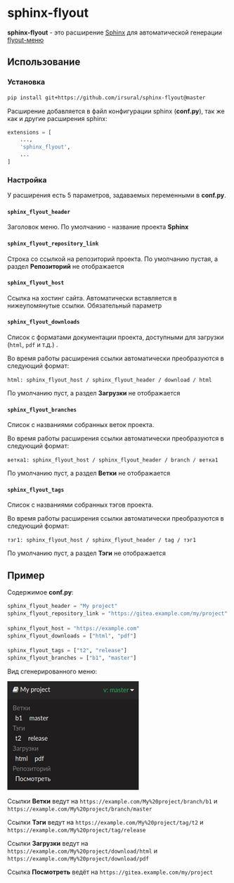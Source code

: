 # sphinx-flyout

**sphinx-flyout** - это расширение [Sphinx](https://www.sphinx-doc.org/en/master/)
для автоматической генерации [flyout-меню](https://docs.readthedocs.io/en/stable/flyout-menu.html) 

## Использование

### Установка

```bash
pip install git+https://github.com/irsural/sphinx-flyout@master
```

Расширение добавляется в файл конфигурации sphinx (**conf.py**), так же как и другие расширения sphinx:

```python
extensions = [
    ...,
    'sphinx_flyout',
    ...
]
```

### Настройка

У расширения есть 5 параметров, задаваемых переменными в **conf.py**.

#### ``sphinx_flyout_header``

Заголовок меню. По умолчанию - название проекта **Sphinx**

#### ``sphinx_flyout_repository_link``

Строка со ссылкой на репозиторий проекта. По умолчанию пустая,
а раздел **Репозиторий** не отображается

#### ``sphinx_flyout_host``

Ссылка на хостинг сайта. Автоматически вставляется в нижеупомянутые ссылки. 
Обязательный параметр

#### ``sphinx_flyout_downloads``

Список с форматами документации проекта, доступными для загрузки 
(`html`, `pdf` и т.д.) .

Во время работы расширения ссылки автоматически преобразуются в следующий формат:

`html: sphinx_flyout_host / sphinx_flyout_header / download / html`

По умолчанию пуст, а раздел **Загрузки** не отображается

#### ``sphinx_flyout_branches``

Список с названиями собранных веток проекта.

Во время работы расширения ссылки автоматически преобразуются в следующий формат:

`ветка1: sphinx_flyout_host / sphinx_flyout_header / branch / ветка1`

По умолчанию пуст, а раздел **Ветки** не отображается

#### ``sphinx_flyout_tags``

Список с названиями собранных тэгов проекта.

Во время работы расширения ссылки автоматически преобразуются в следующий формат:

`тэг1: sphinx_flyout_host / sphinx_flyout_header / tag / тэг1`

По умолчанию пуст, а раздел **Тэги** не отображается

## Пример

Содержимое **conf.py**:
```python
sphinx_flyout_header = "My project"
sphinx_flyout_repository_link = "https://gitea.example.com/my/project"

sphinx_flyout_host = "https://example.com"
sphinx_flyout_downloads = ["html", "pdf"]

sphinx_flyout_tags = ["t2", "release"]
sphinx_flyout_branches = ["b1", "master"]
```

Вид сгенерированного меню:

![flyout](docs/images/menu.png)

Ссылки **Ветки** ведут на `https://example.com/My%20project/branch/b1` и `https://example.com/My%20project/branch/master`

Ссылки **Тэги** ведут на `https://example.com/My%20project/tag/t2` и `https://example.com/My%20project/tag/release`

Ссылки **Загрузки** ведут на `https://example.com/My%20project/download/html` и `https://example.com/My%20project/download/pdf`

Ссылка **Посмотреть** ведёт на `https://gitea.example.com/my/project`